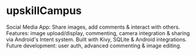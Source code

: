 # upskillCampus
Social Media App: Share images, add comments &amp; interact with others. Features: image upload/display, commenting, camera integration &amp; sharing via Android's Intent system. Built with Kivy, SQLite &amp; Android integrations. Future development: user auth, advanced commenting &amp; image editing.
